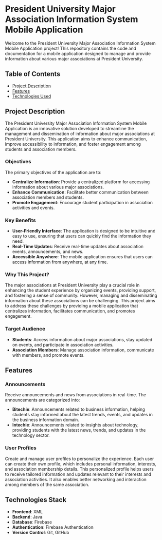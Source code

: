 # President University Major Association Information System Mobile Application

Welcome to the President University Major Association Information System Mobile Application project! This repository contains the code and documentation for a mobile application designed to manage and provide information about various major associations at President University.

## Table of Contents

- [Project Description](#project-description)
- [Features](#features)
- [Technologies Used](#technologies-used)

## Project Description

The President University Major Association Information System Mobile Application is an innovative solution developed to streamline the management and dissemination of information about major associations at President University. This application aims to enhance communication, improve accessibility to information, and foster engagement among students and association members.

### Objectives
The primary objectives of the application are to:
- **Centralize Information**: Provide a centralized platform for accessing information about various major associations.
- **Enhance Communication**: Facilitate better communication between association members and students.
- **Promote Engagement**: Encourage student participation in association activities and events.

### Key Benefits
- **User-Friendly Interface**: The application is designed to be intuitive and easy to use, ensuring that users can quickly find the information they need.
- **Real-Time Updates**: Receive real-time updates about association events, announcements, and news.
- **Accessible Anywhere**: The mobile application ensures that users can access information from anywhere, at any time.

### Why This Project?
The major associations at President University play a crucial role in enhancing the student experience by organizing events, providing support, and fostering a sense of community. However, managing and disseminating information about these associations can be challenging. This project aims to address these challenges by providing a mobile application that centralizes information, facilitates communication, and promotes engagement.

### Target Audience
- **Students**: Access information about major associations, stay updated on events, and participate in association activities.
- **Association Members**: Manage association information, communicate with members, and promote events.

## Features

### Announcements
Receive announcements and news from associations in real-time. The announcements are categorized into:
- **Bitechie**: Announcements related to business information, helping students stay informed about the latest trends, events, and updates in the business information domain.
- **Intechie**: Announcements related to insights about technology, providing students with the latest news, trends, and updates in the technology sector.

### User Profiles
Create and manage user profiles to personalize the experience. Each user can create their own profile, which includes personal information, interests, and association membership details. This personalized profile helps users to receive tailored information and updates relevant to their interests and association activities. It also enables better networking and interaction among members of the same association.

## Technologies Stack

- **Frontend**: XML
- **Backend**: Java
- **Database**: Firebase
- **Authentication**: Firebase Authentication
- **Version Control**: Git, GitHub
